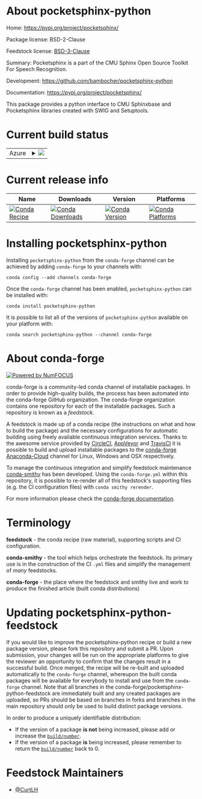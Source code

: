 About pocketsphinx-python
=========================

Home: https://pypi.org/project/pocketsphinx/

Package license: BSD-2-Clause

Feedstock license: [BSD-3-Clause](https://github.com/conda-forge/pocketsphinx-python-feedstock/blob/master/LICENSE.txt)

Summary: Pocketsphinx is a part of the CMU Sphinx Open Source Toolkit For Speech Recognition.

Development: https://github.com/bambocher/pocketsphinx-python

Documentation: https://pypi.org/project/pocketsphinx/

This package provides a python interface to CMU Sphinxbase and Pocketsphinx
libraries created with SWIG and Setuptools.


Current build status
====================


<table>
    
  <tr>
    <td>Azure</td>
    <td>
      <details>
        <summary>
          <a href="https://dev.azure.com/conda-forge/feedstock-builds/_build/latest?definitionId=4099&branchName=master">
            <img src="https://dev.azure.com/conda-forge/feedstock-builds/_apis/build/status/pocketsphinx-python-feedstock?branchName=master">
          </a>
        </summary>
        <table>
          <thead><tr><th>Variant</th><th>Status</th></tr></thead>
          <tbody><tr>
              <td>linux_64_python3.6.____cpython</td>
              <td>
                <a href="https://dev.azure.com/conda-forge/feedstock-builds/_build/latest?definitionId=4099&branchName=master">
                  <img src="https://dev.azure.com/conda-forge/feedstock-builds/_apis/build/status/pocketsphinx-python-feedstock?branchName=master&jobName=linux&configuration=linux_64_python3.6.____cpython" alt="variant">
                </a>
              </td>
            </tr><tr>
              <td>linux_64_python3.7.____cpython</td>
              <td>
                <a href="https://dev.azure.com/conda-forge/feedstock-builds/_build/latest?definitionId=4099&branchName=master">
                  <img src="https://dev.azure.com/conda-forge/feedstock-builds/_apis/build/status/pocketsphinx-python-feedstock?branchName=master&jobName=linux&configuration=linux_64_python3.7.____cpython" alt="variant">
                </a>
              </td>
            </tr><tr>
              <td>linux_64_python3.8.____cpython</td>
              <td>
                <a href="https://dev.azure.com/conda-forge/feedstock-builds/_build/latest?definitionId=4099&branchName=master">
                  <img src="https://dev.azure.com/conda-forge/feedstock-builds/_apis/build/status/pocketsphinx-python-feedstock?branchName=master&jobName=linux&configuration=linux_64_python3.8.____cpython" alt="variant">
                </a>
              </td>
            </tr><tr>
              <td>linux_64_python3.9.____cpython</td>
              <td>
                <a href="https://dev.azure.com/conda-forge/feedstock-builds/_build/latest?definitionId=4099&branchName=master">
                  <img src="https://dev.azure.com/conda-forge/feedstock-builds/_apis/build/status/pocketsphinx-python-feedstock?branchName=master&jobName=linux&configuration=linux_64_python3.9.____cpython" alt="variant">
                </a>
              </td>
            </tr><tr>
              <td>osx_64_python3.6.____cpython</td>
              <td>
                <a href="https://dev.azure.com/conda-forge/feedstock-builds/_build/latest?definitionId=4099&branchName=master">
                  <img src="https://dev.azure.com/conda-forge/feedstock-builds/_apis/build/status/pocketsphinx-python-feedstock?branchName=master&jobName=osx&configuration=osx_64_python3.6.____cpython" alt="variant">
                </a>
              </td>
            </tr><tr>
              <td>osx_64_python3.7.____cpython</td>
              <td>
                <a href="https://dev.azure.com/conda-forge/feedstock-builds/_build/latest?definitionId=4099&branchName=master">
                  <img src="https://dev.azure.com/conda-forge/feedstock-builds/_apis/build/status/pocketsphinx-python-feedstock?branchName=master&jobName=osx&configuration=osx_64_python3.7.____cpython" alt="variant">
                </a>
              </td>
            </tr><tr>
              <td>osx_64_python3.8.____cpython</td>
              <td>
                <a href="https://dev.azure.com/conda-forge/feedstock-builds/_build/latest?definitionId=4099&branchName=master">
                  <img src="https://dev.azure.com/conda-forge/feedstock-builds/_apis/build/status/pocketsphinx-python-feedstock?branchName=master&jobName=osx&configuration=osx_64_python3.8.____cpython" alt="variant">
                </a>
              </td>
            </tr><tr>
              <td>osx_64_python3.9.____cpython</td>
              <td>
                <a href="https://dev.azure.com/conda-forge/feedstock-builds/_build/latest?definitionId=4099&branchName=master">
                  <img src="https://dev.azure.com/conda-forge/feedstock-builds/_apis/build/status/pocketsphinx-python-feedstock?branchName=master&jobName=osx&configuration=osx_64_python3.9.____cpython" alt="variant">
                </a>
              </td>
            </tr>
          </tbody>
        </table>
      </details>
    </td>
  </tr>
</table>

Current release info
====================

| Name | Downloads | Version | Platforms |
| --- | --- | --- | --- |
| [![Conda Recipe](https://img.shields.io/badge/recipe-pocketsphinx--python-green.svg)](https://anaconda.org/conda-forge/pocketsphinx-python) | [![Conda Downloads](https://img.shields.io/conda/dn/conda-forge/pocketsphinx-python.svg)](https://anaconda.org/conda-forge/pocketsphinx-python) | [![Conda Version](https://img.shields.io/conda/vn/conda-forge/pocketsphinx-python.svg)](https://anaconda.org/conda-forge/pocketsphinx-python) | [![Conda Platforms](https://img.shields.io/conda/pn/conda-forge/pocketsphinx-python.svg)](https://anaconda.org/conda-forge/pocketsphinx-python) |

Installing pocketsphinx-python
==============================

Installing `pocketsphinx-python` from the `conda-forge` channel can be achieved by adding `conda-forge` to your channels with:

```
conda config --add channels conda-forge
```

Once the `conda-forge` channel has been enabled, `pocketsphinx-python` can be installed with:

```
conda install pocketsphinx-python
```

It is possible to list all of the versions of `pocketsphinx-python` available on your platform with:

```
conda search pocketsphinx-python --channel conda-forge
```


About conda-forge
=================

[![Powered by NumFOCUS](https://img.shields.io/badge/powered%20by-NumFOCUS-orange.svg?style=flat&colorA=E1523D&colorB=007D8A)](http://numfocus.org)

conda-forge is a community-led conda channel of installable packages.
In order to provide high-quality builds, the process has been automated into the
conda-forge GitHub organization. The conda-forge organization contains one repository
for each of the installable packages. Such a repository is known as a *feedstock*.

A feedstock is made up of a conda recipe (the instructions on what and how to build
the package) and the necessary configurations for automatic building using freely
available continuous integration services. Thanks to the awesome service provided by
[CircleCI](https://circleci.com/), [AppVeyor](https://www.appveyor.com/)
and [TravisCI](https://travis-ci.com/) it is possible to build and upload installable
packages to the [conda-forge](https://anaconda.org/conda-forge)
[Anaconda-Cloud](https://anaconda.org/) channel for Linux, Windows and OSX respectively.

To manage the continuous integration and simplify feedstock maintenance
[conda-smithy](https://github.com/conda-forge/conda-smithy) has been developed.
Using the ``conda-forge.yml`` within this repository, it is possible to re-render all of
this feedstock's supporting files (e.g. the CI configuration files) with ``conda smithy rerender``.

For more information please check the [conda-forge documentation](https://conda-forge.org/docs/).

Terminology
===========

**feedstock** - the conda recipe (raw material), supporting scripts and CI configuration.

**conda-smithy** - the tool which helps orchestrate the feedstock.
                   Its primary use is in the construction of the CI ``.yml`` files
                   and simplify the management of *many* feedstocks.

**conda-forge** - the place where the feedstock and smithy live and work to
                  produce the finished article (built conda distributions)


Updating pocketsphinx-python-feedstock
======================================

If you would like to improve the pocketsphinx-python recipe or build a new
package version, please fork this repository and submit a PR. Upon submission,
your changes will be run on the appropriate platforms to give the reviewer an
opportunity to confirm that the changes result in a successful build. Once
merged, the recipe will be re-built and uploaded automatically to the
`conda-forge` channel, whereupon the built conda packages will be available for
everybody to install and use from the `conda-forge` channel.
Note that all branches in the conda-forge/pocketsphinx-python-feedstock are
immediately built and any created packages are uploaded, so PRs should be based
on branches in forks and branches in the main repository should only be used to
build distinct package versions.

In order to produce a uniquely identifiable distribution:
 * If the version of a package **is not** being increased, please add or increase
   the [``build/number``](https://conda.io/docs/user-guide/tasks/build-packages/define-metadata.html#build-number-and-string).
 * If the version of a package **is** being increased, please remember to return
   the [``build/number``](https://conda.io/docs/user-guide/tasks/build-packages/define-metadata.html#build-number-and-string)
   back to 0.

Feedstock Maintainers
=====================

* [@CurtLH](https://github.com/CurtLH/)

